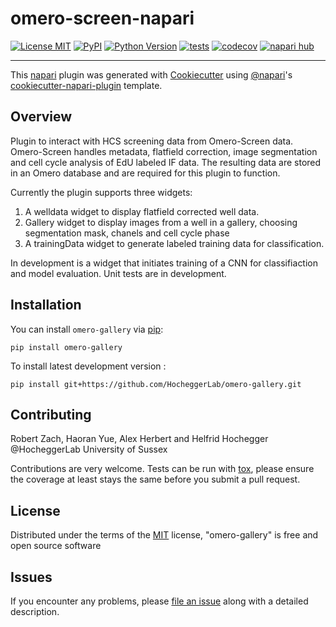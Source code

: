 # omero-screen-napari

[![License MIT](https://img.shields.io/pypi/l/omero-gallery.svg?color=green)](https://github.com/HocheggerLab/omero-gallery/raw/main/LICENSE)
[![PyPI](https://img.shields.io/pypi/v/omero-gallery.svg?color=green)](https://pypi.org/project/omero-gallery)
[![Python Version](https://img.shields.io/pypi/pyversions/omero-gallery.svg?color=green)](https://python.org)
[![tests](https://github.com/HocheggerLab/omero-gallery/workflows/tests/badge.svg)](https://github.com/HocheggerLab/omero-gallery/actions)
[![codecov](https://codecov.io/gh/HocheggerLab/omero-gallery/branch/main/graph/badge.svg)](https://codecov.io/gh/HocheggerLab/omero-gallery)
[![napari hub](https://img.shields.io/endpoint?url=https://api.napari-hub.org/shields/omero-gallery)](https://napari-hub.org/plugins/omero-gallery)




----------------------------------

This [napari] plugin was generated with [Cookiecutter] using [@napari]'s [cookiecutter-napari-plugin] template.

## Overview
Plugin to interact with HCS screening data from Omero-Screen data.
Omero-Screen handles metadata, flatfield correction, image segmentation
and cell cycle analysis of EdU labeled IF data.
The resulting data are stored in an Omero database and are required for this plugin to function.

Currently the plugin supports three widgets:
1) A welldata widget to display flatfield corrected well data.
2) Gallery widget to display images from a well in a gallery, choosing segmentation mask, chanels and cell cycle phase
3) A trainingData widget to generate labeled training data for classification.

In development is a widget that initiates training of a CNN for classifiaction and model evaluation.
Unit tests are in development.

## Installation

You can install `omero-gallery` via [pip]:

    pip install omero-gallery



To install latest development version :

    pip install git+https://github.com/HocheggerLab/omero-gallery.git


## Contributing
Robert Zach, Haoran Yue, Alex Herbert and Helfrid Hochegger
@HocheggerLab University of Sussex

Contributions are very welcome. Tests can be run with [tox], please ensure
the coverage at least stays the same before you submit a pull request.

## License

Distributed under the terms of the [MIT] license,
"omero-gallery" is free and open source software

## Issues

If you encounter any problems, please [file an issue] along with a detailed description.

[napari]: https://github.com/napari/napari
[Cookiecutter]: https://github.com/audreyr/cookiecutter
[@napari]: https://github.com/napari
[MIT]: http://opensource.org/licenses/MIT
[BSD-3]: http://opensource.org/licenses/BSD-3-Clause
[GNU GPL v3.0]: http://www.gnu.org/licenses/gpl-3.0.txt
[GNU LGPL v3.0]: http://www.gnu.org/licenses/lgpl-3.0.txt
[Apache Software License 2.0]: http://www.apache.org/licenses/LICENSE-2.0
[Mozilla Public License 2.0]: https://www.mozilla.org/media/MPL/2.0/index.txt
[cookiecutter-napari-plugin]: https://github.com/napari/cookiecutter-napari-plugin

[file an issue]: https://github.com/HocheggerLab/omero-gallery/issues

[napari]: https://github.com/napari/napari
[tox]: https://tox.readthedocs.io/en/latest/
[pip]: https://pypi.org/project/pip/
[PyPI]: https://pypi.org/
